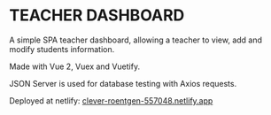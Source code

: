 # TEACHER DASHBOARD

A simple SPA teacher dashboard, allowing a teacher to view, add and modify students information.

Made with Vue 2, Vuex and Vuetify.

JSON Server is used for database testing with Axios requests.

Deployed at netlify: [clever-roentgen-557048.netlify.app](https://clever-roentgen-557048.netlify.app/)
